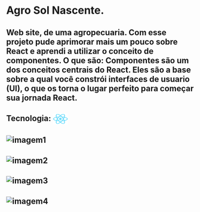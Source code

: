 # Agro Sol Nascente.

## Web site, de uma agropecuaria. Com esse projeto pude aprimorar mais um pouco sobre React e aprendi a utilizar o conceito de componentes. O que são: Componentes são um dos conceitos centrais do React. Eles são a base sobre a qual você constrói interfaces de usuario (UI), o que os torna o lugar perfeito para começar sua jornada React.

## Tecnologia:  <img align="center" alt="React" height="30" width="40" src="https://raw.githubusercontent.com/devicons/devicon/master/icons/react/react-original.svg">

## ![imagem1](https://user-images.githubusercontent.com/121909515/230102842-a67c447b-0da6-4b0d-a902-6e7f482445fc.png)
## ![imagem2](https://user-images.githubusercontent.com/121909515/230102880-b486e73d-8ef9-496d-b3cc-9acb5e7876d2.png)
## ![imagem3](https://user-images.githubusercontent.com/121909515/230102924-549f13ab-f42e-4179-b123-738d95f22be2.png)
## ![imagem4](https://user-images.githubusercontent.com/121909515/230102967-53e5c9e9-f322-4fec-a612-21b9177678dc.png)
